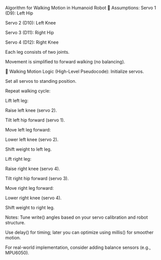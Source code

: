 Algorithm for Walking Motion in Humanoid Robot
🦿 Assumptions:
Servo 1 (D9): Left Hip

Servo 2 (D10): Left Knee

Servo 3 (D11): Right Hip

Servo 4 (D12): Right Knee

Each leg consists of two joints.

Movement is simplified to forward walking (no balancing).

🧠 Walking Motion Logic (High-Level Pseudocode):
Initialize servos.

Set all servos to standing position.

Repeat walking cycle:

Lift left leg:

Raise left knee (servo 2).

Tilt left hip forward (servo 1).

Move left leg forward:

Lower left knee (servo 2).

Shift weight to left leg.

Lift right leg:

Raise right knee (servo 4).

Tilt right hip forward (servo 3).

Move right leg forward:

Lower right knee (servo 4).

Shift weight to right leg.

 Notes:
Tune write() angles based on your servo calibration and robot structure.

Use delay() for timing; later you can optimize using millis() for smoother motion.

For real-world implementation, consider adding balance sensors (e.g., MPU6050).
